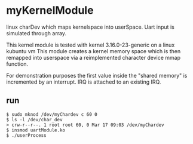 # myKernelModule
linux charDev which maps kernelspace into userSpace.
Uart input is simulated through array.

This kernel module is tested with kernel 3.16.0-23-generic
on a linux kubuntu vm
This module creates a kernel memory space which is then remapped into
userspace via a reimplemented character device mmap function.

For demonstration purposes the first value inside the "shared memory"
is incremented by an interrupt. IRQ is attached to an existing IRQ.
## run
```
$ sudo mknod /dev/myChardev c 60 0
$ ls -l /dev/char_dev
> crw-r--r--. 1 root root 60, 0 Mar 17 09:03 /dev/myChardev
$ insmod uartModule.ko
$ ./userProcess
```
